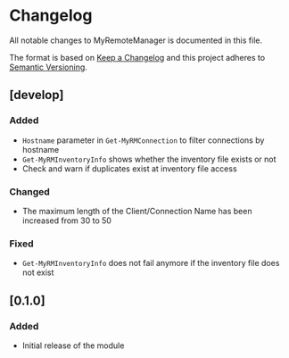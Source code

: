 # Changelog

All notable changes to MyRemoteManager is documented in this file.

The format is based on [Keep a Changelog](https://keepachangelog.com/en/1.0.0/)
and this project adheres to [Semantic Versioning](https://semver.org/spec/v2.0.0.html).

## [develop]

### Added

- `Hostname` parameter in `Get-MyRMConnection` to filter connections by hostname
- `Get-MyRMInventoryInfo` shows whether the inventory file exists or not
- Check and warn if duplicates exist at inventory file access

### Changed

- The maximum length of the Client/Connection Name has been increased from 30 to 50

### Fixed

- `Get-MyRMInventoryInfo` does not fail anymore if the inventory file does not exist

## [0.1.0]

### Added

- Initial release of the module
